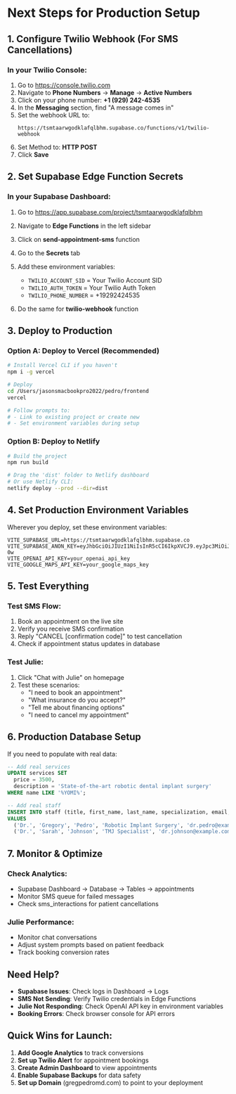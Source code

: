 # Next Steps for Production Setup

## 1. Configure Twilio Webhook (For SMS Cancellations)

### In your Twilio Console:
1. Go to https://console.twilio.com
2. Navigate to **Phone Numbers** → **Manage** → **Active Numbers**
3. Click on your phone number: **+1 (929) 242-4535**
4. In the **Messaging** section, find "A message comes in"
5. Set the webhook URL to:
   ```
   https://tsmtaarwgodklafqlbhm.supabase.co/functions/v1/twilio-webhook
   ```
6. Set Method to: **HTTP POST**
7. Click **Save**

## 2. Set Supabase Edge Function Secrets

### In your Supabase Dashboard:
1. Go to https://app.supabase.com/project/tsmtaarwgodklafqlbhm
2. Navigate to **Edge Functions** in the left sidebar
3. Click on **send-appointment-sms** function
4. Go to the **Secrets** tab
5. Add these environment variables:
   - `TWILIO_ACCOUNT_SID` = Your Twilio Account SID
   - `TWILIO_AUTH_TOKEN` = Your Twilio Auth Token
   - `TWILIO_PHONE_NUMBER` = +19292424535

6. Do the same for **twilio-webhook** function

## 3. Deploy to Production

### Option A: Deploy to Vercel (Recommended)
```bash
# Install Vercel CLI if you haven't
npm i -g vercel

# Deploy
cd /Users/jasonsmacbookpro2022/pedro/frontend
vercel

# Follow prompts to:
# - Link to existing project or create new
# - Set environment variables during setup
```

### Option B: Deploy to Netlify
```bash
# Build the project
npm run build

# Drag the 'dist' folder to Netlify dashboard
# Or use Netlify CLI:
netlify deploy --prod --dir=dist
```

## 4. Set Production Environment Variables

Wherever you deploy, set these environment variables:
```
VITE_SUPABASE_URL=https://tsmtaarwgodklafqlbhm.supabase.co
VITE_SUPABASE_ANON_KEY=eyJhbGciOiJIUzI1NiIsInR5cCI6IkpXVCJ9.eyJpc3MiOiJzdXBhYmFzZSIsInJlZiI6InRzbXRhYXJ3Z29ka2xhZnFsYmhtIiwicm9sZSI6ImFub24iLCJpYXQiOjE3MzU3NTIzNTIsImV4cCI6MjA1MTMyODM1Mn0.qKtWF3SQ9rVevhqVZGX3V_SdW1OFrBvaSrV4S9OU-0w
VITE_OPENAI_API_KEY=your_openai_api_key
VITE_GOOGLE_MAPS_API_KEY=your_google_maps_key
```

## 5. Test Everything

### Test SMS Flow:
1. Book an appointment on the live site
2. Verify you receive SMS confirmation
3. Reply "CANCEL [confirmation code]" to test cancellation
4. Check if appointment status updates in database

### Test Julie:
1. Click "Chat with Julie" on homepage
2. Test these scenarios:
   - "I need to book an appointment"
   - "What insurance do you accept?"
   - "Tell me about financing options"
   - "I need to cancel my appointment"

## 6. Production Database Setup

If you need to populate with real data:
```sql
-- Add real services
UPDATE services SET 
  price = 3500,
  description = 'State-of-the-art robotic dental implant surgery'
WHERE name LIKE '%YOMI%';

-- Add real staff
INSERT INTO staff (title, first_name, last_name, specialization, email, phone) 
VALUES 
  ('Dr.', 'Gregory', 'Pedro', 'Robotic Implant Surgery', 'dr.pedro@example.com', '718-720-5600'),
  ('Dr.', 'Sarah', 'Johnson', 'TMJ Specialist', 'dr.johnson@example.com', '718-720-5601');
```

## 7. Monitor & Optimize

### Check Analytics:
- Supabase Dashboard → Database → Tables → appointments
- Monitor SMS queue for failed messages
- Check sms_interactions for patient cancellations

### Julie Performance:
- Monitor chat conversations
- Adjust system prompts based on patient feedback
- Track booking conversion rates

## Need Help?

- **Supabase Issues**: Check logs in Dashboard → Logs
- **SMS Not Sending**: Verify Twilio credentials in Edge Functions
- **Julie Not Responding**: Check OpenAI API key in environment variables
- **Booking Errors**: Check browser console for API errors

## Quick Wins for Launch:

1. **Add Google Analytics** to track conversions
2. **Set up Twilio Alert** for appointment bookings
3. **Create Admin Dashboard** to view appointments
4. **Enable Supabase Backups** for data safety
5. **Set up Domain** (gregpedromd.com) to point to your deployment